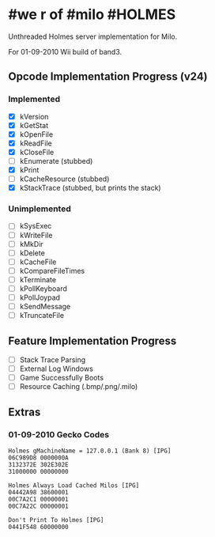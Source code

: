 # \#we r of \#milo \#HOLMES

Unthreaded Holmes server implementation for Milo.

For 01-09-2010 Wii build of band3.

## Opcode Implementation Progress (v24)

### Implemented

* [x] kVersion
* [x] kGetStat
* [x] kOpenFile
* [x] kReadFile
* [x] kCloseFile
* [ ] kEnumerate (stubbed)
* [x] kPrint
* [ ] kCacheResource (stubbed)
* [x] kStackTrace (stubbed, but prints the stack)

### Unimplemented

* [ ] kSysExec
* [ ] kWriteFile
* [ ] kMkDir
* [ ] kDelete
* [ ] kCacheFile
* [ ] kCompareFileTimes
* [ ] kTerminate
* [ ] kPollKeyboard
* [ ] kPollJoypad
* [ ] kSendMessage
* [ ] kTruncateFile

## Feature Implementation Progress

* [ ] Stack Trace Parsing
* [ ] External Log Windows
* [ ] Game Successfully Boots
* [ ] Resource Caching (.bmp/.png/.milo)

## Extras

### 01-09-2010 Gecko Codes

```
Holmes gMachineName = 127.0.0.1 (Bank 8) [IPG]
06C989D8 0000000A
3132372E 302E302E
31000000 00000000
```

```
Holmes Always Load Cached Milos [IPG]
04442A98 38600001
00C7A2C1 00000001
00C7A22C 00000001
```

```
Don't Print To Holmes [IPG]
0441F548 60000000
```
